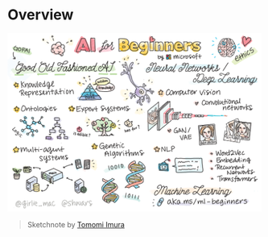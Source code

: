 # Overview

![Overview in a doodle](sketchnotes/ai-overview.png)

> Sketchnote by [Tomomi Imura](https://twitter.com/girlie_mac)
